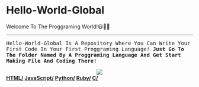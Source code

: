 # Hello-World-Global
Welcome To The Proggraming World!😃👏👏
<hr>
<p><tt>Hello-World-Global Is A Repository Where You Can 
Write Your First Code In Your First Proggraming Language! 
<b>Just Go To The Folder Named By A Proggraming Language And Get Start Making File And Coding There!</tt></p>
<center><img src="https://media.tenor.com/images/326ea2f447cf2b6f6e1a21fee799f2b5/tenor.gif"></center>
<a href="https://github.com/VerronCoss/Helo-World-Global/tree/main/HTML">HTML/</a>
<a href="https://github.com/VerronCoss/Helo-World-Global/tree/main/JavaScript">JavaScript/</a>
<a href="https://github.com/VerronCoss/Helo-World-Global/tree/main/Python">Python/</a>
<a href="https://github.com/VerronCoss/Helo-World-Global/tree/main/Ruby">Ruby/</a>
<a href="https://github.com/VerronCoss/Helo-World-Global/tree/main/C">C/</a>
